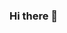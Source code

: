 ### Hi there 👋

<!--
**atharva-naik/atharva-naik** is a ✨ _special_ ✨ repository because its `README.md` (this file) appears on your GitHub profile.

Here are some ideas to get you started:

🔭 I’m currently working on Natural Language Processing (NLP) projects in controlled text generation, dialogue, hate-speech detection, style transfer and event extraction
🌱 I’m currently learning PyTorch hacks and tricks, always looking out for ways to deepen my understanding about various deep learning frameworks, also casual interest in browser automation with selenium, would like to learn JavaScript in the future
👯 I’m looking to collaborate on interesting NLP, Computer Vision, or multi modal projects. Want to explore the domain of dialogue and natural language based interaction and task completion
- 🤔 I’m looking for help with 
💬 Don't ask me about anything, I'm a noob
📫 How to reach me: drop a mail at atharvanaik2018@gmail.com or ping me on Messenger (https://m.facebook.com/profile.php?id=100026615360041&ref=content_filter)
😄 Pronouns: He/Him
⚡ Fun fact: I like to learn Japanese in my free time, working towards reading more non-fiction titles
-->
